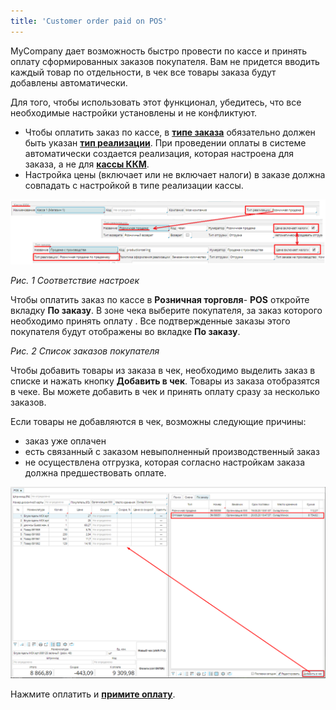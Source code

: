 ```yaml
---
title: 'Customer order paid on POS'
---
```


MyCompany дает возможность быстро провести по кассе и принять оплату сформированных заказов покупателя. Вам не придется вводить каждый товар по отдельности, в чек все товары заказа будут добавлены автоматически.

Для того, чтобы использовать этот функционал, убедитесь, что все необходимые настройки установлены и не конфликтуют.

-   Чтобы оплатить заказ по кассе, в [**типе заказа**](Customer_order_types.md) обязательно должен быть указан [**тип реализации**](Invoice_type.md). При проведении оплаты в системе автоматически создается реализация, которая настроена для заказа, а не для [**кассы ККМ**](Cash_registers.md).
-   Настройка цены (включает или не включает налоги) в заказе должна совпадать с настройкой в типе реализации кассы.

![](attachments/12812500/12812501.png)

*Рис. 1 Соответствие настроек*

  

Чтобы оплатить заказ по кассе в **Розничная торговля**- **POS** откройте вкладку **По заказу**. В зоне чека выберите покупателя, за заказ которого необходимо принять оплату . Все подтвержденные заказы этого покупателя будут отображены во вкладке **По заказу**.

*Рис. 2 Список заказов покупателя*

  

Чтобы добавить товары из заказа в чек, необходимо выделить заказ в списке и нажать кнопку **Добавить в чек**. Товары из заказа отобразятся в чеке. Вы можете добавить в чек и принять оплату сразу за несколько заказов.

Если товары не добавляются в чек, возможны следующие причины:

-   заказ уже оплачен
-   есть связанный с заказом невыполненный производственный заказ
-   не осуществлена отгрузка, которая согласно настройкам заказа должна предшествовать оплате.

![](attachments/12812500/12812504.png)

Нажмите оплатить и [**примите оплату**](POS.md#Оплатачека).

  

  


